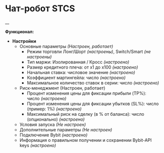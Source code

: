 # Чат-робот STCS
__

**Функционал:**
+ **Настройки**
  + Основные параметры *(Настроен, работает)*
    + Режим торговли Лонг/Шорт *(настроены)*, Switch/Smart *(не настроены)*
    + Тип маржи: Изолированная / Кросс *(настроено)*
    + Размер кредитного плеча: от x1 до x100 *(настроено)*
    + Начальная ставка: числовое значение *(настроено)*
    + Коэффициент мартингейла: число *(настроено)*
    + Максимальное количество ставок в серии: число *(настроено)*
  + Риск-менеджмент (Настроен, работает)
    + Процент изменения цены для фиксации прибыли (TP%): число *(настроено)*
    + Процент изменения цены для фиксации убытков (SL%): число (пример: 1%) *(настроено)*
    + Максимальный риск на сделку (в % от баланса): число (опционально) *(настроено)*
   + Условия запуска *(Не настроен)*
   + Дополнительные параметры *(Не настроен)*
   + Подключение Bybit *(настроено)*
    + Информация о правильном получении и сохранении Bybit-API keys *(настроено)*



